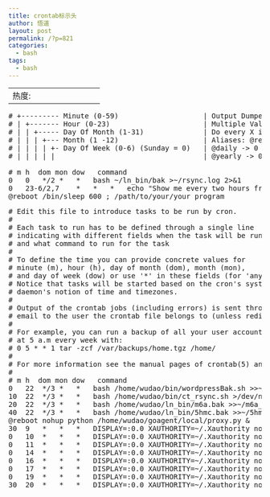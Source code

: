 ```yaml
---
title: crontab标示头
author: 悟道
layout: post
permalink: /?p=821
categories:
  - bash
tags:
  - bash
---
```

<table>
  <tr cellpadding=0><td>
    热度:
  </td><td cellpadding=0><img src='http://210.75.224.29/wordpress/wp-content/plugins/statpresscn/images/sun.gif' width=10 height=10 border=0 /></td><td cellpadding=0><img src='http://210.75.224.29/wordpress/wp-content/plugins/statpresscn/images/sun_dark.gif' width=10 height=10 border=0 /></td><td cellpadding=0><img src='http://210.75.224.29/wordpress/wp-content/plugins/statpresscn/images/sun_dark.gif' width=10 height=10 border=0 /></td><td cellpadding=0><img src='http://210.75.224.29/wordpress/wp-content/plugins/statpresscn/images/sun_dark.gif' width=10 height=10 border=0 /></td><td cellpadding=0><img src='http://210.75.224.29/wordpress/wp-content/plugins/statpresscn/images/sun_dark.gif' width=10 height=10 border=0 /></td></tr>
</table>

<pre class="brush: bash; title: ; notranslate" title=""># +--------- Minute (0-59)                    | Output Dumper: &gt;/dev/null 2&gt;&1
# | +------- Hour (0-23)                      | Multiple Values Use Commas: 3,12,47
# | | +----- Day Of Month (1-31)              | Do every X intervals: */X  -&gt; Example: */15 * * * *  Is every 15 minutes
# | | | +--- Month (1 -12)                    | Aliases: @reboot -&gt; Run once at startup; @hourly -&gt; 0 * * * *;
# | | | | +- Day Of Week (0-6) (Sunday = 0)   | @daily -&gt; 0 0 * * *; @weekly -&gt; 0 0 * * 0; @monthly -&gt;0 0 1 * *;
# | | | | |                                   | @yearly -&gt; 0 0 1 1 *;

# m h  dom mon dow   command
0	0	*/2	*	*	bash ~/ln_bin/bak &gt;~/rsync.log 2&gt;&1
0	23-6/2,7	*	*	*	echo "Show me every two hours from 23 to 6 and 7"
@reboot /bin/sleep 600 ; /path/to/your/your_program
</pre>

<pre class="brush: bash; title: ; notranslate" title=""># Edit this file to introduce tasks to be run by cron.
# 
# Each task to run has to be defined through a single line
# indicating with different fields when the task will be run
# and what command to run for the task
# 
# To define the time you can provide concrete values for
# minute (m), hour (h), day of month (dom), month (mon),
# and day of week (dow) or use '*' in these fields (for 'any').# 
# Notice that tasks will be started based on the cron's system
# daemon's notion of time and timezones.
# 
# Output of the crontab jobs (including errors) is sent through
# email to the user the crontab file belongs to (unless redirected).
# 
# For example, you can run a backup of all your user accounts
# at 5 a.m every week with:
# 0 5 * * 1 tar -zcf /var/backups/home.tgz /home/
# 
# For more information see the manual pages of crontab(5) and cron(8)
# 
# m h  dom mon dow   command
0	22	*/3	*	*	bash /home/wudao/bin/wordpressBak.sh &gt;&gt;~/wp.log 2&gt;&1
10	22	*/3	*	*	bash /home/wudao/bin/ct_rsync.sh &gt;/dev/null 2&gt;&gt;program_rsync.log
20	22	*/3	*	*	bash /home/wudao/ln_bin/m6a.bak &gt;&gt;~/m6a_rsync.log 2&gt;&1
40	22	*/3	*	*	bash /home/wudao/ln_bin/5hmc.bak &gt;&gt;~/5hmc_rsync.log 2&gt;&1
@reboot	nohup python /home/wudao/goagent/local/proxy.py &
30	9	*	*	*	DISPLAY=:0.0 XAUTHORITY=~/.Xauthority notify-send -t 1000 -u critical Honey "Take some honey"
0	10	*	*	*	DISPLAY=:0.0 XAUTHORITY=~/.Xauthority notify-send -t 1000 -u critical Fight "Enjoy efficient work for another hour"
0	11	*	*	*	DISPLAY=:0.0 XAUTHORITY=~/.Xauthority notify-send -t 1000 -u critical Lunch "Run for lunch"
0	14	*	*	*	DISPLAY=:0.0 XAUTHORITY=~/.Xauthority notify-send -t 1000 -u critical Tea "Tea time"
0	16	*	*	*	DISPLAY=:0.0 XAUTHORITY=~/.Xauthority notify-send -t 1000 -u critical Run silver "Have fun for another hour's productive work'"
0	17	*	*	*	DISPLAY=:0.0 XAUTHORITY=~/.Xauthority notify-send -t 1000 -u critical Dinner "Go for dinner"
0	19	*	*	*	DISPLAY=:0.0 XAUTHORITY=~/.Xauthority notify-send -t 1000 -u critical Think "Enjoy routine reading."
30	20	*	*	*	DISPLAY=:0.0 XAUTHORITY=~/.Xauthority notify-send -t 1000 -u critical Go for better "Pursue excellence, outstanding, brilliant "
</pre>